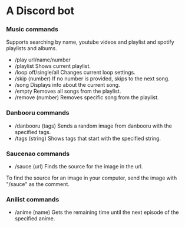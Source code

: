 # A Discord bot


### Music commands
Supports searching by name, youtube videos and playlist and spotify playlists and albums.

* /play url/name/number 
* /playlist                    Shows current playlist.
* /loop off/single/all      Changes current loop settings.
* /skip (number)            If no number is provided, skips to the next song.
* /song                     Displays info about the current song.
* /empty                    Removes all songs from the playlist.
* /remove (number)          Removes specific song from the playlist.

### Danbooru commands

* /danbooru (tags)          Sends a random image from danbooru with the specified tags.
* /tags (string)            Shows tags that start with the specified string.

### Saucenao commands

* /sauce (url)              Finds the source for the image in the url.

To find the source for an image in your computer, send the image with "/sauce" as the comment.

### Anilist commands

* /anime (name)             Gets the remaining time until the next episode of the specified anime.
